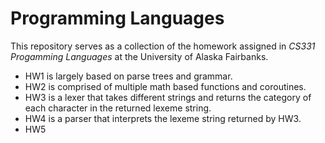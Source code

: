 # Programming Languages
This repository serves as a collection of the homework assigned in <i>CS331 Progamming Languages</i> at the University of Alaska Fairbanks.

<ul>

  <li> HW1 is largely based on parse trees and grammar.</li>

  <li> HW2 is comprised of multiple math based functions and coroutines.</li>

  <li> HW3 is a lexer that takes different strings and returns the category of each character in the returned lexeme string. </li>

  <li> HW4 is a parser that interprets the lexeme string returned by HW3. </li>

  <li> HW5 </li> 

</ul>
